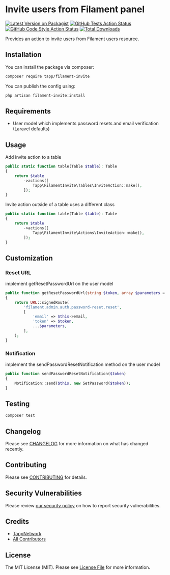 # Invite users from Filament panel

[![Latest Version on Packagist](https://img.shields.io/packagist/v/tapp/filament-invite.svg?style=flat-square)](https://packagist.org/packages/tapp/filament-invite)
[![GitHub Tests Action Status](https://img.shields.io/github/actions/workflow/status/tapp/filament-invite/run-tests.yml?branch=main&label=tests&style=flat-square)](https://github.com/tapp/filament-invite/actions?query=workflow%3Arun-tests+branch%3Amain)
[![GitHub Code Style Action Status](https://img.shields.io/github/actions/workflow/status/tapp/filament-invite/fix-php-code-styling.yml?branch=main&label=code%20style&style=flat-square)](https://github.com/tapp/filament-invite/actions?query=workflow%3A"Fix+PHP+code+styling"+branch%3Amain)
[![Total Downloads](https://img.shields.io/packagist/dt/tapp/filament-invite.svg?style=flat-square)](https://packagist.org/packages/tapp/filament-invite)

Provides an action to invite users from Filament users resource.

## Installation

You can install the package via composer:

```bash
composer require tapp/filament-invite
```

You can publish the config using:

```bash
php artisan filament-invite:install
```

## Requirements

-   User model which implements password resets and email verification (Laravel defaults)

## Usage

Add invite action to a table

```php
public static function table(Table $table): Table
{
    return $table
        ->actions([
            Tapp\FilamentInvite\Tables\InviteAction::make(),
        ]);
}
```

Invite action outside of a table uses a different class

```php
public static function table(Table $table): Table
{
    return $table
        ->actions([
            Tapp\FilamentInvite\Actions\InviteAction::make(),
        ]);
}
```

## Customization

### Reset URL

implement getResetPasswordUrl on the user model

```php
public function getResetPasswordUrl(string $token, array $parameters = []): string
{
    return URL::signedRoute(
        'filament.admin.auth.password-reset.reset',
        [
            'email' => $this->email,
            'token' => $token,
            ...$parameters,
        ],
    );
}
```

### Notification

implement the sendPasswordResetNotification method on the user model

```php
public function sendPasswordResetNotification($token)
{
    Notification::send($this, new SetPassword($token));
}
```

## Testing

```bash
composer test
```

## Changelog

Please see [CHANGELOG](CHANGELOG.md) for more information on what has changed recently.

## Contributing

Please see [CONTRIBUTING](.github/CONTRIBUTING.md) for details.

## Security Vulnerabilities

Please review [our security policy](../../security/policy) on how to report security vulnerabilities.

## Credits

-   [TappNetwork](https://github.com/scottgrayson)
-   [All Contributors](../../contributors)

## License

The MIT License (MIT). Please see [License File](LICENSE.md) for more information.
